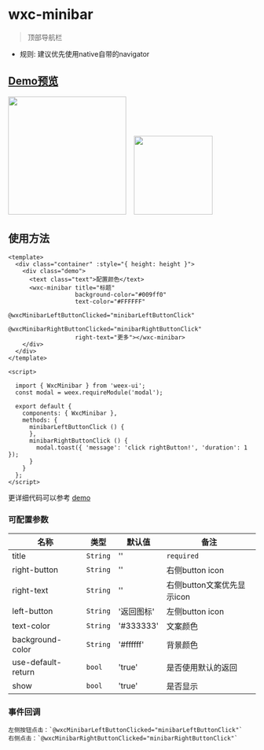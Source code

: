 # wxc-minibar 

> 顶部导航栏

- 规则: 建议优先使用native自带的navigator
     

## [Demo预览](https://h5.m.taobao.com/trip/wxc-minibar/index.html?_wx_tpl=https%3A%2F%2Fh5.m.taobao.com%2Ftrip%2Fwxc-minibar%2Fdemo%2Findex.native-min.js)
<img src="https://img.alicdn.com/tfs/TB1IK_TfxPI8KJjSspfXXcCFXXa-750-1334.jpg" width="240"/>&nbsp;&nbsp;&nbsp;&nbsp;<img src="https://img.alicdn.com/tfs/TB1EJY_SpXXXXcmXpXXXXXXXXXX-200-200.png" width="160"/>

## 使用方法

```vue
<template>
  <div class="container" :style="{ height: height }">
    <div class="demo">
      <text class="text">配置颜色</text>
      <wxc-minibar title="标题"
                   background-color="#009ff0"
                   text-color="#FFFFFF"
                   @wxcMinibarLeftButtonClicked="minibarLeftButtonClick"
                   @wxcMinibarRightButtonClicked="minibarRightButtonClick"
                   right-text="更多"></wxc-minibar>
    </div>
  </div>
</template>

<script>

  import { WxcMinibar } from 'weex-ui';
  const modal = weex.requireModule('modal');

  export default {
    components: { WxcMinibar },
    methods: {
      minibarLeftButtonClick () {
      },
      minibarRightButtonClick () {
        modal.toast({ 'message': 'click rightButton!', 'duration': 1 });
      }
    }
  };
</script>
```

更详细代码可以参考 [demo](https://github.com/alibaba/weex-ui/blob/master/example/minibar/index.vue)


### 可配置参数

| 名称      | 类型     | 默认值   | 备注  |
|-------------|------------|--------|-----|
| title | `String` | '' | `required` |
| right-button | `String` | '' | 右侧button icon |
| right-text | `String` | '' | 右侧button文案优先显示icon |
| left-button | `String` | '返回图标' |  左侧button icon |
| text-color | `String` | '#333333' | 文案颜色 |
| background-color | `String` | '#ffffff' | 背景颜色 |
| use-default-return | `bool` | 'true' | 是否使用默认的返回 |
| show | `bool` | 'true' | 是否显示 |


### 事件回调

```
左侧按钮点击：`@wxcMinibarLeftButtonClicked="minibarLeftButtonClick"`
右侧点击：`@wxcMinibarRightButtonClicked="minibarRightButtonClick"`
```

